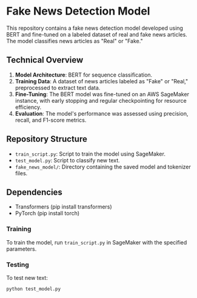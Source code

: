 # Fake News Detection Model

This repository contains a fake news detection model developed using BERT and fine-tuned on a labeled dataset of real and fake news articles. 
The model classifies news articles as "Real" or "Fake."

## Technical Overview

1. **Model Architecture**: BERT for sequence classification.
2. **Training Data**: A dataset of news articles labeled as "Fake" or "Real," preprocessed to extract text data.
3. **Fine-Tuning**: The BERT model was fine-tuned on an AWS SageMaker instance, with early stopping and regular checkpointing for resource efficiency.
4. **Evaluation**: The model's performance was assessed using precision, recall, and F1-score metrics.

## Repository Structure

- `train_script.py`: Script to train the model using SageMaker.
- `test_model.py`: Script to classify new text.
- `fake_news_model/`: Directory containing the saved model and tokenizer files.


## Dependencies
- Transformers (pip install transformers)
- PyTorch (pip install torch)

### Training
To train the model, run `train_script.py` in SageMaker with the specified parameters.

### Testing
To test new text:
```bash
python test_model.py


